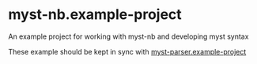 # myst-nb.example-project

An example project for working with myst-nb and developing myst syntax

These example should be kept in sync with [myst-parser.example-project](https://github.com/ExecutableBookProject/myst-parser.example-project)